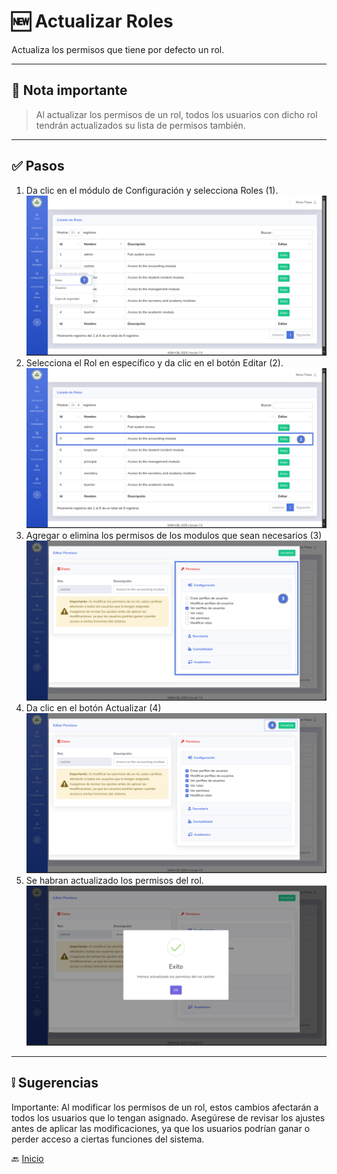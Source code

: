 # 🆕 Actualizar Roles

Actualiza los permisos que tiene por defecto un rol.

---

## 📝 Nota importante

> Al actualizar los permisos de un rol, todos los usuarios con dicho rol tendrán actualizados su lista de permisos
> también.
---

## ✅ Pasos

1. Da clic en el módulo de Configuración y selecciona Roles (1).
   ![](../../assets/Roles/1.png)
2. Selecciona el Rol en específico y da clic en el botón Editar (2).
   ![](../../assets/Roles/2.png)
3. Agregar o elimina los permisos de los modulos que sean necesarios (3)
   ![](../../assets/Roles/3.png)
4. Da clic en el botón Actualizar (4)
   ![](../../assets/Roles/4.png)
5. Se habran actualizado los permisos del rol.
   ![](../../assets/Roles/5.png)

---

## ❕ Sugerencias

Importante: Al modificar los permisos de un rol, estos cambios afectarán a todos los usuarios que lo tengan asignado. Asegúrese de revisar los ajustes antes de aplicar las modificaciones, ya que los usuarios podrían ganar o perder acceso a ciertas funciones del sistema.

🔙 [Inicio](../../Index.md)


